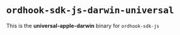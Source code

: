 # `ordhook-sdk-js-darwin-universal`

This is the **universal-apple-darwin** binary for `ordhook-sdk-js`
